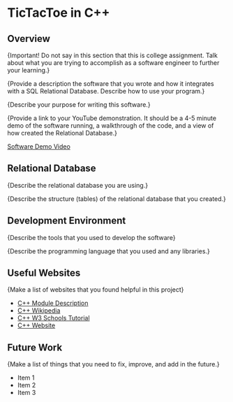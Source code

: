 # TicTacToe in C++

## Overview

{Important!  Do not say in this section that this is college assignment.  Talk about what you are trying to accomplish as a software engineer to further your learning.}

{Provide a description the software that you wrote and how it integrates with a SQL Relational Database. Describe how to use your program.}

{Describe your purpose for writing this software.}

{Provide a link to your YouTube demonstration.  It should be a 4-5 minute demo of the software running, a walkthrough of the code, and a view of how created the Relational Database.}

[Software Demo Video](http://youtube.com)

## Relational Database

{Describe the relational database you are using.}

{Describe the structure (tables) of the relational database that you created.}

## Development Environment

{Describe the tools that you used to develop the software}

{Describe the programming language that you used and any libraries.}

## Useful Websites

{Make a list of websites that you found helpful in this project}
* [C++ Module Description](https://byui-cse.github.io/cse310-course/modules/module_descriptions.html#m_cpp)
* [C++ Wikipedia](https://en.wikipedia.org/wiki/C%2B%2B)
* [C++ W3 Schools Tutorial](https://www.w3schools.com/cpp/cpp_examples.asp)
* [C++ Website](http://www.cplusplus.com/reference/stl/)

## Future Work

{Make a list of things that you need to fix, improve, and add in the future.}
* Item 1
* Item 2
* Item 3
